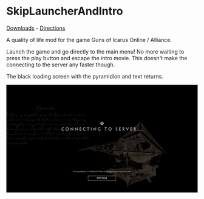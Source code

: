 # SkipLauncherAndIntro

[Downloads](https://github.com/DrPitLazarus/goi-mods/releases/tag/SkipLauncherAndIntro) -
[Directions](/readme.md)

A quality of life mod for the game Guns of Icarus Online / Alliance.

Launch the game and go directly to the main menu! No more waiting to press the play button and escape the intro movie. This doesn't make the connecting to the server any faster though.

The black loading screen with the pyramidion and text returns.

![screenshot](screenshot.webp)
